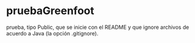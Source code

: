 # pruebaGreenfoot
prueba, tipo Public, que se inicie con el README y que ignore archivos  de acuerdo a Java (la opción .gitignore). 
